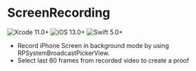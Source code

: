 # ScreenRecording
![Xcode 11.0+](https://img.shields.io/badge/Xcode-11.0%2B-blue.svg)
![iOS 13.0+](https://img.shields.io/badge/iOS-13.0%2B-blue.svg)
![Swift 5.0+](https://img.shields.io/badge/Swift-5.0%2B-orange.svg)




- Record iPhone Screen in background mode by using RPSystemBroadcastPickerView.
- Select last 60 frames from recorded video to create a proof

